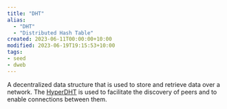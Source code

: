 ```yaml
---
title: "DHT"
alias:
  - "DHT"
  - "Distributed Hash Table"
created: 2023-06-11T00:00:00+10:00
modified: 2023-06-19T19:15:53+10:00
tags:
- seed
- dweb
---
```


A decentralized data structure that is used to store and retrieve data over a network. The [HyperDHT](hyperdht.md) is used to facilitate the discovery of peers and to enable connections between them.